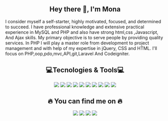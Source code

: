 


###  <h2 align="center">Hey there 👋, I'm Mona</h2>
I consider myself a self-starter, highly motivated, focused, and determined to succeed. I have professional knowledge and extensive practical experience in MySQL and PHP and also have strong html,css ,Javascript, And Ajax skills. My primary objective is to serve people by providing quality services. In PHP I will play a master role from development to project management and with help of my expertise in jQuery, CSS and HTML. I'll focus on PHP,oop,pdo,mvc,API,git,Laravel And Codeigniter.

<h2 align="center">💻Tecnologies & Tools💻</h2>
  <p align="center">
   <img src="https://img.shields.io/badge/Front--end-HTML-blue">
   <img src="https://img.shields.io/badge/Front--end-CSS-blue">
   <img src="https://img.shields.io/badge/Front--end-JAVASCRIPT-blue">
   <img src="https://img.shields.io/badge/Front--end-BootStrap-blue">
   <img src="https://img.shields.io/badge/Front--end-Jquery-blue">
   <img src="https://img.shields.io/badge/Back--end-PHP-blue">
   <img src="https://img.shields.io/badge/Back--end-MYSQL-blue">
   <img src="https://img.shields.io/badge/Back--end-OOP-blue">
   <img src="https://img.shields.io/badge/Back--end-API-blue">
   <img src="https://img.shields.io/badge/Back--end-Laravel-blue">
  </p>
  
  <h2 align="center">🔥 You can find me on 🔥</h2>
    <p align="center">
      <a href="https://twitter.com/DevMona2"><img src="https://img.shields.io/badge/Twitter-DevMona2-blue"><a>
      <a href="https://www.facebook.com/moyaabdo88/"><img src="https://img.shields.io/badge/Facebook-moyaabdo88-green"><a>
      <a href="https://wa.me/0201016052283"><img src="https://img.shields.io/badge/Whattsapp-01016052283-orange"><a>
      <a href="https://mona-abdo.com"><img src="https://img.shields.io/badge/Site-mona-yellowgreen"><a>
    </p>

<!--**monaabdo88/monaabdo88** is a ✨ _special_ ✨ repository because its `README.md` (this file) appears on your GitHub profile.

Here are some ideas to get you started:

- 🔭 I’m currently working on ...
- 🌱 I’m currently learning ...
- 👯 I’m looking to collaborate on ...
- 🤔 I’m looking for help with ...
- 💬 Ask me about ...
- 📫 How to reach me: ...
- 😄 Pronouns: ...
- ⚡ Fun fact: ...
-->
